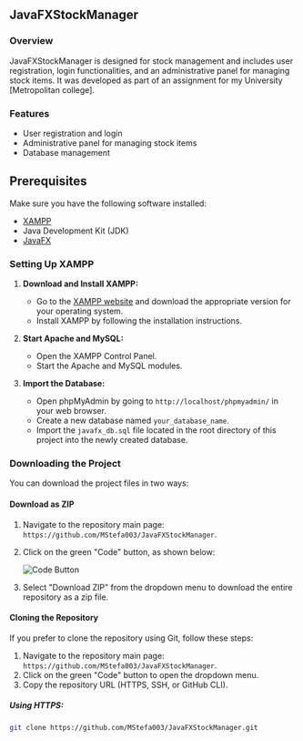 ## JavaFXStockManager

### Overview

JavaFXStockManager is designed for stock management and includes user registration, login functionalities, and an administrative panel for managing stock items. It was developed as part of an assignment for my University [Metropolitan college].

### Features

- User registration and login
- Administrative panel for managing stock items
- Database management

## Prerequisites

Make sure you have the following software installed:

- [XAMPP](https://www.apachefriends.org/index.html)
- Java Development Kit (JDK)
- [JavaFX](https://openjfx.io/)

### Setting Up XAMPP

1. **Download and Install XAMPP:**
   - Go to the [XAMPP website](https://www.apachefriends.org/index.html) and download the appropriate version for your operating system.
   - Install XAMPP by following the installation instructions.

2. **Start Apache and MySQL:**
   - Open the XAMPP Control Panel.
   - Start the Apache and MySQL modules.

3. **Import the Database:**
   - Open phpMyAdmin by going to `http://localhost/phpmyadmin/` in your web browser.
   - Create a new database named `your_database_name`.
   - Import the `javafx_db.sql` file located in the root directory of this project into the newly created database.

### Downloading the Project

You can download the project files in two ways:

#### Download as ZIP

1. Navigate to the repository main page: `https://github.com/MStefa003/JavaFXStockManager`.
2. Click on the green "Code" button, as shown below:
   
   ![Code Button](https://docs.github.com/assets/images/help/repository/code-button.png)

3. Select "Download ZIP" from the dropdown menu to download the entire repository as a zip file.

#### Cloning the Repository

If you prefer to clone the repository using Git, follow these steps:

1. Navigate to the repository main page: `https://github.com/MStefa003/JavaFXStockManager`.
2. Click on the green "Code" button to open the dropdown menu.
3. Copy the repository URL (HTTPS, SSH, or GitHub CLI).

##### Using HTTPS:
```bash
git clone https://github.com/MStefa003/JavaFXStockManager.git
